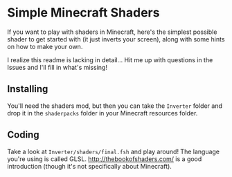 # Simple Minecraft Shaders

If you want to play with shaders in Minecraft, here's the simplest possible shader to get started with (it just inverts your screen), along with some hints on how to make your own.

I realize this readme is lacking in detail... Hit me up with questions in the Issues and I'll fill in what's missing!

## Installing

You'll need the shaders mod, but then you can take the `Inverter` folder and drop it in the `shaderpacks` folder in your Minecraft resources folder.

## Coding

Take a look at `Inverter/shaders/final.fsh` and play around! The language you're using is called GLSL. http://thebookofshaders.com/ is a good introduction (though it's not specifically about Minecraft).
